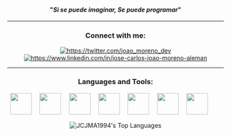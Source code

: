 <span align="center">
  <span>
    <h4 align="center">"<em>Si se puede imaginar, Se puede programar</em>"
    </h4>
</span>
<hr>      
<h3 align="center">Connect with me:</h3>
<p align="center">
  <a href="https://twitter.com/joao_moreno_dev" target="blank"><img align="center" src="https://img.shields.io/badge/Twitter-1DA1F2?style=for-the-badge&logo=twitter&logoColor=454545" alt="https://twitter.com/joao_moreno_dev" />
  <a href="https://www.linkedin.com/in/jose-carlos-joao-moreno-aleman" target="blank"><img align="center" src="https://img.shields.io/badge/LinkedIn-0077B5?style=for-the-badge&logo=linkedin&logoColor=454545" alt="https://www.linkedin.com/in/jose-carlos-joao-moreno-aleman" /></a>
</p>
<hr>
<h3 align="center">Languages and Tools:</h3>
<p align="left">
  <code> <img height="50" src="https://www.vectorlogo.zone/logos/python/python-official.svg"> </code>
  <code> <img height="50" src="https://www.vectorlogo.zone/logos/kotlinlang/kotlinlang-ar21.svg"> </code>
    <code> <img height="50" src="https://www.vectorlogo.zone/logos/android/android-ar21.svg"> </code>
  <code> <img height="50" src="https://www.vectorlogo.zone/logos/mysql/mysql-ar21.svg"> </code>
  <code> <img height="50" src="https://www.vectorlogo.zone/logos/firebase/firebase-ar21.svg"> </code>
  <code> <img height="50" src="https://www.vectorlogo.zone/logos/google_cloud/google_cloud-ar21.svg"> </code> 
 <code> <img height="50" src="https://www.vectorlogo.zone/logos/microsoft_azure/microsoft_azure-ar21.svg"> </code> 
</p>

![JCJMA1994's Top Languages](https://github-readme-stats.vercel.app/api/top-langs/?username=JCJMA1994&theme=dracula&show_icons=true&hide_border=true&layout=compact)
